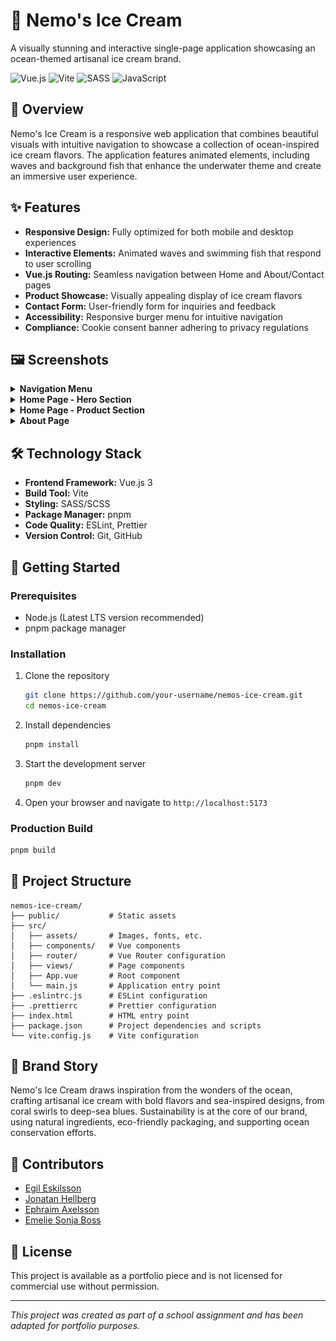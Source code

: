 # 🍦 Nemo's Ice Cream

A visually stunning and interactive single-page application showcasing an ocean-themed artisanal ice cream brand.

![Vue.js](https://img.shields.io/badge/Vue.js-4FC08D?style=for-the-badge&logo=vuedotjs&logoColor=fff)
![Vite](https://img.shields.io/badge/vite-%23646CFF.svg?style=for-the-badge&logo=vite&logoColor=white)
![SASS](https://img.shields.io/badge/SASS-hotpink.svg?style=for-the-badge&logo=SASS&logoColor=white)
![JavaScript](https://img.shields.io/badge/javascript-%23323330.svg?style=for-the-badge&logo=javascript&logoColor=%23F7DF1E)

## 📖 Overview

Nemo's Ice Cream is a responsive web application that combines beautiful visuals with intuitive navigation to showcase a collection of ocean-inspired ice cream flavors. The application features animated elements, including waves and background fish that enhance the underwater theme and create an immersive user experience.

## ✨ Features

- **Responsive Design:** Fully optimized for both mobile and desktop experiences
- **Interactive Elements:** Animated waves and swimming fish that respond to user scrolling
- **Vue.js Routing:** Seamless navigation between Home and About/Contact pages
- **Product Showcase:** Visually appealing display of ice cream flavors
- **Contact Form:** User-friendly form for inquiries and feedback
- **Accessibility:** Responsive burger menu for intuitive navigation
- **Compliance:** Cookie consent banner adhering to privacy regulations

## 🖼️ Screenshots

<details>
<summary><strong>Navigation Menu</strong></summary>

| Mobile | Desktop |
|--------|---------|
| ![Mobile Menu](./assets/screenshots/screenshot_mobile_menu.png) | ![Desktop Menu](./assets/screenshots/screenshot_desktop_menu.png) |

</details>

<details>
<summary><strong>Home Page - Hero Section</strong></summary>

| Mobile | Desktop |
|--------|---------|
| ![Mobile Hero](./assets/screenshots/screenshot_mobile_hero.png) | ![Desktop Hero](./assets/screenshots/screenshot_desktop_hero.png) |

</details>

<details>
<summary><strong>Home Page - Product Section</strong></summary>

| Mobile | Desktop |
|--------|---------|
| ![Mobile Products](./assets/screenshots/screenshot_mobile_products.png) | ![Desktop Products](./assets/screenshots/screenshot_desktop_products.png) |

</details>

<details>
<summary><strong>About Page</strong></summary>

| Mobile | Desktop |
|--------|---------|
| ![Mobile About](./assets/screenshots/screenshot_mobile_about.png) | ![Desktop About](./assets/screenshots/screenshot_desktop_about.png) |

</details>

## 🛠️ Technology Stack

- **Frontend Framework:** Vue.js 3
- **Build Tool:** Vite
- **Styling:** SASS/SCSS
- **Package Manager:** pnpm
- **Code Quality:** ESLint, Prettier
- **Version Control:** Git, GitHub

## 🚀 Getting Started

### Prerequisites

- Node.js (Latest LTS version recommended)
- pnpm package manager

### Installation

1. Clone the repository
   ```sh
   git clone https://github.com/your-username/nemos-ice-cream.git
   cd nemos-ice-cream
   ```

2. Install dependencies
   ```sh
   pnpm install
   ```

3. Start the development server
   ```sh
   pnpm dev
   ```

4. Open your browser and navigate to `http://localhost:5173`

### Production Build

```sh
pnpm build
```

## 🧪 Project Structure

```
nemos-ice-cream/
├── public/           # Static assets
├── src/
│   ├── assets/       # Images, fonts, etc.
│   ├── components/   # Vue components
│   ├── router/       # Vue Router configuration
│   ├── views/        # Page components
│   ├── App.vue       # Root component
│   └── main.js       # Application entry point
├── .eslintrc.js      # ESLint configuration
├── .prettierrc       # Prettier configuration
├── index.html        # HTML entry point
├── package.json      # Project dependencies and scripts
└── vite.config.js    # Vite configuration
```

## 🌊 Brand Story

Nemo's Ice Cream draws inspiration from the wonders of the ocean, crafting artisanal ice cream with bold flavors and sea-inspired designs, from coral swirls to deep-sea blues. Sustainability is at the core of our brand, using natural ingredients, eco-friendly packaging, and supporting ocean conservation efforts.

## 👥 Contributors

- [Egil Eskilsson](https://github.com/bluemountain3d)
- [Jonatan Hellberg](https://github.com/JHellberg04)
- [Ephraim Axelsson](https://github.com/EphraimAxelsson)
- [Emelie Sonja Boss](https://github.com/EmelieSonjaBoss)

## 📝 License

This project is available as a portfolio piece and is not licensed for commercial use without permission.

---

*This project was created as part of a school assignment and has been adapted for portfolio purposes.*
